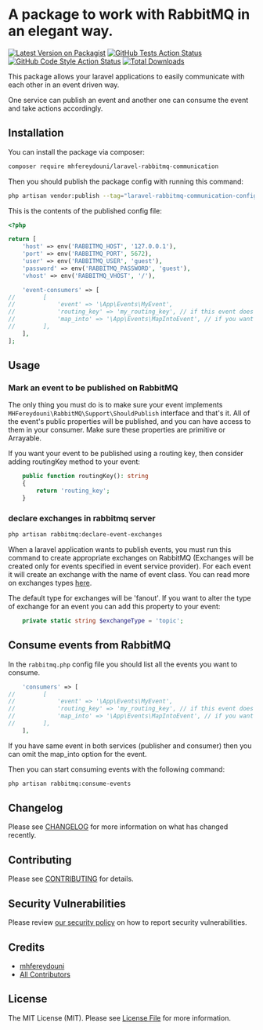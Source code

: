 # A package to work with RabbitMQ in an elegant way.

[![Latest Version on Packagist](https://img.shields.io/packagist/v/mhfereydouni/laravel-rabbitmq-communication.svg?style=flat-square)](https://packagist.org/packages/mhfereydouni/laravel-rabbitmq-communication)
[![GitHub Tests Action Status](https://img.shields.io/github/workflow/status/mhfereydouni/laravel-rabbitmq-communication/run-tests?label=tests)](https://github.com/mhfereydouni/laravel-rabbitmq-communication/actions?query=workflow%3Arun-tests+branch%3Amain)
[![GitHub Code Style Action Status](https://img.shields.io/github/workflow/statusmhfereydouni/laravel-rabbitmq-communication/Check%20&%20fix%20styling?label=code%20style)](https://github.com/mhfereydouni/laravel-rabbitmq-communication/actions?query=workflow%3A"Check+%26+fix+styling"+branch%3Amain)
[![Total Downloads](https://img.shields.io/packagist/dt/mhfereydouni/laravel-rabbitmq-communication.svg?style=flat-square)](https://packagist.org/packages/mhfereydouni/laravel-rabbitmq-communication)

This package allows your laravel applications to easily communicate with each other in an event driven way.

One service can publish an event and another one can consume the event and take actions accordingly.

## Installation

You can install the package via composer:

```bash
composer require mhfereydouni/laravel-rabbitmq-communication
```

Then you should publish the package config with running this command:

```bash
php artisan vendor:publish --tag="laravel-rabbitmq-communication-config"
```

This is the contents of the published config file:

```php
<?php

return [
    'host' => env('RABBITMQ_HOST', '127.0.0.1'),
    'port' => env('RABBITMQ_PORT', 5672),
    'user' => env('RABBITMQ_USER', 'guest'),
    'password' => env('RABBITMQ_PASSWORD', 'guest'),
    'vhost' => env('RABBITMQ_VHOST', '/'),

    'event-consumers' => [
//        [
//            'event' => '\App\Events\MyEvent',
//            'routing_key' => 'my_routing_key', // if this event does not use routing key then remove this line
//            'map_into' => '\App\Events\MapIntoEvent', // if you want to use the same event then remove this line
//        ],
    ],
];
```

## Usage

### Mark an event to be published on RabbitMQ

The only thing you must do is to make sure your event implements `MHFereydouni\RabbitMQ\Support\ShouldPublish` interface
and that's it.
All of the event's public properties will be published, and you can have access to them in your consumer. Make sure these properties are primitive or Arrayable.

If you want your event to be published using a routing key, then consider adding routingKey method to your event:

```php
    public function routingKey(): string
    {
        return 'routing_key';
    }
```

### declare exchanges in rabbitmq server

```bash
php artisan rabbitmq:declare-event-exchanges
```

When a laravel application wants to publish events, you must run this command to create appropriate exchanges on
RabbitMQ (Exchanges will be created only for events specified in event service provider).
For each event it will create an exchange with the name of event class.
You can read more on exchanges types [here](https://www.rabbitmq.com/tutorials/amqp-concepts.html).

The default type for exchanges will be 'fanout'. If you want to alter the type of exchange for an event you can add this
property to your event:

```php
    private static string $exchangeType = 'topic';
```

## Consume events from RabbitMQ
In the `rabbitmq.php` config file you should list all the events you want to consume.

```php
    'consumers' => [
//        [
//            'event' => '\App\Events\MyEvent',
//            'routing_key' => 'my_routing_key', // if this event does not use routing key then remove this line
//            'map_into' => '\App\Events\MapIntoEvent', // if you want to use the same event then remove this line
//        ],
    ],
```
If you have same event in both services (publisher and consumer) then you can omit the map_into option for the event.

Then you can start consuming events with the following command:

```bash
php artisan rabbitmq:consume-events
```

## Changelog

Please see [CHANGELOG](CHANGELOG.md) for more information on what has changed recently.

## Contributing

Please see [CONTRIBUTING](https://github.com/spatie/.github/blob/main/CONTRIBUTING.md) for details.

## Security Vulnerabilities

Please review [our security policy](../../security/policy) on how to report security vulnerabilities.

## Credits

- [mhfereydouni](https://github.com/mhfereydouni)
- [All Contributors](../../contributors)

## License

The MIT License (MIT). Please see [License File](LICENSE.md) for more information.
